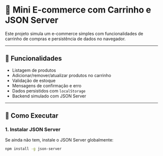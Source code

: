 # 🛒 Mini E-commerce com Carrinho e JSON Server

Este projeto simula um e-commerce simples com funcionalidades de carrinho de compras e persistência de dados no navegador.

---

## 🔧 Funcionalidades

- Listagem de produtos
- Adicionar/remover/atualizar produtos no carrinho
- Validação de estoque
- Mensagens de confirmação e erro
- Dados persistidos com `localStorage`
- Backend simulado com JSON Server

---

## 🚀 Como Executar

### 1. Instalar JSON Server

Se ainda não tem, instale o JSON Server globalmente:

```bash
npm install -g json-server
